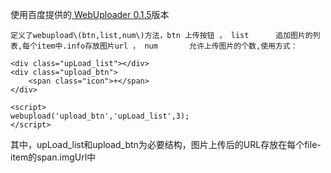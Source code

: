 使用百度提供的[ WebUploader 0.1.5](http://fex.baidu.com/webuploader/)版本

    定义了webupload\(btn,list,num\)方法，btn 上传按钮 ， list      追加图片的列表,每个item中.info存放图片url ， num       允许上传图片的个数,使用方式：

```
<div class="upLoad_list"></div>
<div class="upload_btn">
    <span class="icon">+</span>
</div>

<script>
webupload('upload_btn','upLoad_list',3);
</script>
```



其中，upLoad\_list和upload\_btn为必要结构，图片上传后的URL存放在每个file-item的span.imgUrl中



